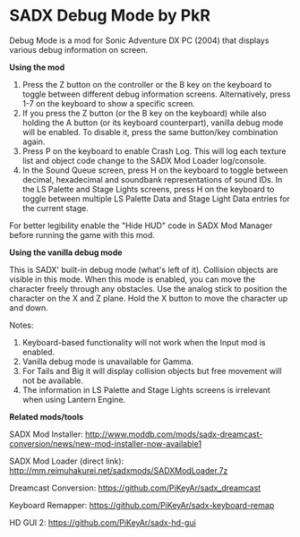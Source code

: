 # SADX Debug Mode by PkR

Debug Mode is a mod for Sonic Adventure DX PC (2004) that displays various debug information on screen.

**Using the mod**

1) Press the Z button on the controller or the B key on the keyboard to toggle between different debug information screens. Alternatively, press 1-7 on the keyboard to show a specific screen.
2) If you press the Z button (or the B key on the keyboard) while also holding the A button (or its keyboard counterpart), vanilla debug mode will be enabled. To disable it, press the same button/key combination again.
3) Press P on the keyboard to enable Crash Log. This will log each texture list and object code change to the SADX Mod Loader log/console.
4) In the Sound Queue screen, press H on the keyboard to toggle between decimal, hexadecimal and soundbank representations of sound IDs. In the LS Palette and Stage Lights screens, press H on the keyboard to toggle between multiple LS Palette Data and Stage Light Data entries for the current stage.

For better legibility enable the "Hide HUD" code in SADX Mod Manager before running the game with this mod.

**Using the vanilla debug mode**

This is SADX' built-in debug mode (what's left of it). Collision objects are visible in this mode.
When this mode is enabled, you can move the character freely through any obstacles. Use the analog stick to position the character on the X and Z plane. Hold the X button to move the character up and down.

Notes:
1) Keyboard-based functionality will not work when the Input mod is enabled.
2) Vanilla debug mode is unavailable for Gamma. 
3) For Tails and Big it will display collision objects but free movement will not be available.
4) The information in LS Palette and Stage Lights screens is irrelevant when using Lantern Engine.

**Related mods/tools**

SADX Mod Installer: http://www.moddb.com/mods/sadx-dreamcast-conversion/news/new-mod-installer-now-available1

SADX Mod Loader (direct link): http://mm.reimuhakurei.net/sadxmods/SADXModLoader.7z

Dreamcast Conversion: https://github.com/PiKeyAr/sadx_dreamcast

Keyboard Remapper: https://github.com/PiKeyAr/sadx-keyboard-remap

HD GUI 2: https://github.com/PiKeyAr/sadx-hd-gui